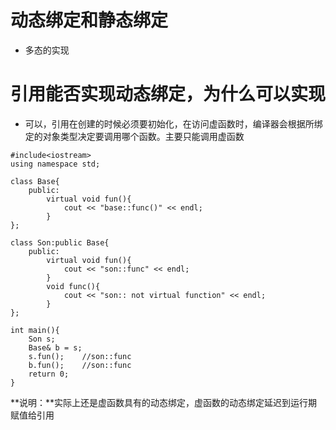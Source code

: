 # 动态绑定和静态绑定
+ 多态的实现
[](http://c.biancheng.net/view/267.html)

# 引用能否实现动态绑定，为什么可以实现
+ 可以，引用在创建的时候必须要初始化，在访问虚函数时，编译器会根据所绑定的对象类型决定要调用哪个函数。主要只能调用虚函数

```
#include<iostream>
using namespace std;

class Base{
    public:
        virtual void fun(){
            cout << "base::func()" << endl;
        }
};

class Son:public Base{
    public:
        virtual void fun(){
            cout << "son::func" << endl;
        }
        void func(){
            cout << "son:: not virtual function" << endl;
        }
};

int main(){
    Son s;
    Base& b = s;
    s.fun();    //son::func
    b.fun();    //son::func
    return 0;
}
```

**说明：**实际上还是虚函数具有的动态绑定，虚函数的动态绑定延迟到运行期赋值给引用